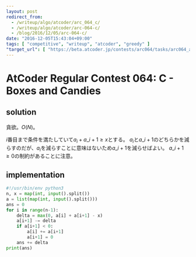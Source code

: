 ```yaml
---
layout: post
redirect_from:
  - /writeup/algo/atcoder/arc_064_c/
  - /writeup/algo/atcoder/arc-064-c/
  - /blog/2016/12/05/arc-064-c/
date: "2016-12-05T15:43:04+09:00"
tags: [ "competitive", "writeup", "atcoder", "greedy" ]
"target_url": [ "https://beta.atcoder.jp/contests/arc064/tasks/arc064_a" ]
---
```


# AtCoder Regular Contest 064: C - Boxes and Candies

## solution

貪欲。$O(N)$。

$i$番目まで条件を満たしていて$a_i + a\_{i+1} \ge x$とする。
$a_i$と$a\_{i+1}$のどちらかを減らすのだが、$a_i$を減らすことに意味はないため$a\_{i+1}$を減らせばよい。
$a\_{i+1} \ge 0$の制約があることに注意。

## implementation

``` python
#!/usr/bin/env python3
n, x = map(int, input().split())
a = list(map(int, input().split()))
ans = 0
for i in range(n-1):
    delta = max(0, a[i] + a[i+1] - x)
    a[i+1] -= delta
    if a[i+1] < 0:
        a[i] += a[i+1]
        a[i+1] = 0
    ans += delta
print(ans)
```
